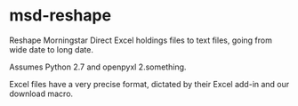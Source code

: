 # msd-reshape
Reshape Morningstar Direct Excel holdings files to text files, going from wide date to long date.

Assumes Python 2.7 and openpyxl 2.something.

Excel files have a very precise format, dictated by their Excel add-in and our download macro.
